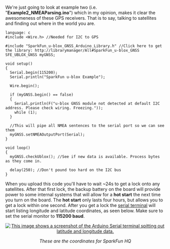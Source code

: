 We're just going to look at example two (i.e. "**Example2_NMEAParsing.ino**") which in my opinion, makes it clear the awesomeness of these GPS receivers. That is to say, talking to satellites and finding out where in the world you are.     

    language: c
    #include <Wire.h> //Needed for I2C to GPS

    #include "SparkFun_u-blox_GNSS_Arduino_Library.h" //Click here to get the library: http://librarymanager/All#SparkFun_u-blox_GNSS
    SFE_UBLOX_GNSS myGNSS;

    void setup()
    {
      Serial.begin(115200);
      Serial.println("SparkFun u-blox Example");

      Wire.begin();

      if (myGNSS.begin() == false)
      {
        Serial.println(F("u-blox GNSS module not detected at default I2C address. Please check wiring. Freezing."));
        while (1);
      }

      //This will pipe all NMEA sentences to the serial port so we can see them
      myGNSS.setNMEAOutputPort(Serial);
    }

    void loop()
    {
      myGNSS.checkUblox(); //See if new data is available. Process bytes as they come in.

      delay(250); //Don't pound too hard on the I2C bus
    }

When you upload this code you'll have to wait ~24s to get a lock onto any satellites. After that first lock, the backup battery on the board will provide power to some internal systems that will allow for a **hot start** the next time you turn on the board. The **hot start** only lasts four hours, but allows you to get a lock within one second. After you get a lock the [serial terminal](https://learn.sparkfun.com/tutorials/terminal-basics/arduino-serial-monitor-windows-mac-linux) will start listing longitude and latitude coordinates, as seen below. Make sure to set the serial monitor to **115200 baud**.

<span style="display:block;text-align:center"> [![This image shows a screenshot of the Arduino Serial terminal spitting out latitude and longitude data.](https://cdn.sparkfun.com/assets/learn_tutorials/8/6/9/nmeaCapture-ublox2.jpg)](https://cdn.sparkfun.com/assets/learn_tutorials/8/6/9/nmeaCapture-ublox2.jpg) </span>

<span style="display:block;text-align:center"> _These are the coordinates for SparkFun HQ_ </span>
